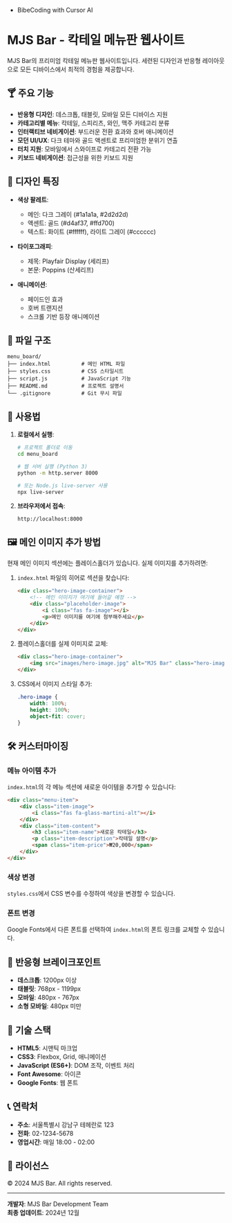 - BibeCoding with Cursor AI

# MJS Bar - 칵테일 메뉴판 웹사이트

MJS Bar의 프리미엄 칵테일 메뉴판 웹사이트입니다. 세련된 디자인과 반응형 레이아웃으로 모든 디바이스에서 최적의 경험을 제공합니다.

## 🍸 주요 기능

- **반응형 디자인**: 데스크톱, 태블릿, 모바일 모든 디바이스 지원
- **카테고리별 메뉴**: 칵테일, 스피리츠, 와인, 맥주 카테고리 분류
- **인터랙티브 네비게이션**: 부드러운 전환 효과와 호버 애니메이션
- **모던 UI/UX**: 다크 테마와 골드 액센트로 프리미엄한 분위기 연출
- **터치 지원**: 모바일에서 스와이프로 카테고리 전환 가능
- **키보드 네비게이션**: 접근성을 위한 키보드 지원

## 🎨 디자인 특징

- **색상 팔레트**: 
  - 메인: 다크 그레이 (#1a1a1a, #2d2d2d)
  - 액센트: 골드 (#d4af37, #ffd700)
  - 텍스트: 화이트 (#ffffff), 라이트 그레이 (#cccccc)

- **타이포그래피**:
  - 제목: Playfair Display (세리프)
  - 본문: Poppins (산세리프)

- **애니메이션**: 
  - 페이드인 효과
  - 호버 트랜지션
  - 스크롤 기반 등장 애니메이션

## 📁 파일 구조

```
menu_board/
├── index.html          # 메인 HTML 파일
├── styles.css          # CSS 스타일시트
├── script.js           # JavaScript 기능
├── README.md           # 프로젝트 설명서
└── .gitignore          # Git 무시 파일
```

## 🚀 사용법

1. **로컬에서 실행**:
   ```bash
   # 프로젝트 폴더로 이동
   cd menu_board
   
   # 웹 서버 실행 (Python 3)
   python -m http.server 8000
   
   # 또는 Node.js live-server 사용
   npx live-server
   ```

2. **브라우저에서 접속**:
   ```
   http://localhost:8000
   ```

## 🖼️ 메인 이미지 추가 방법

현재 메인 이미지 섹션에는 플레이스홀더가 있습니다. 실제 이미지를 추가하려면:

1. `index.html` 파일의 히어로 섹션을 찾습니다:
   ```html
   <div class="hero-image-container">
       <!-- 메인 이미지가 여기에 들어갈 예정 -->
       <div class="placeholder-image">
           <i class="fas fa-image"></i>
           <p>메인 이미지를 여기에 첨부해주세요</p>
       </div>
   </div>
   ```

2. 플레이스홀더를 실제 이미지로 교체:
   ```html
   <div class="hero-image-container">
       <img src="images/hero-image.jpg" alt="MJS Bar" class="hero-image">
   </div>
   ```

3. CSS에서 이미지 스타일 추가:
   ```css
   .hero-image {
       width: 100%;
       height: 100%;
       object-fit: cover;
   }
   ```

## 🛠️ 커스터마이징

### 메뉴 아이템 추가
`index.html`의 각 메뉴 섹션에 새로운 아이템을 추가할 수 있습니다:

```html
<div class="menu-item">
    <div class="item-image">
        <i class="fas fa-glass-martini-alt"></i>
    </div>
    <div class="item-content">
        <h3 class="item-name">새로운 칵테일</h3>
        <p class="item-description">칵테일 설명</p>
        <span class="item-price">₩20,000</span>
    </div>
</div>
```

### 색상 변경
`styles.css`에서 CSS 변수를 수정하여 색상을 변경할 수 있습니다.

### 폰트 변경
Google Fonts에서 다른 폰트를 선택하여 `index.html`의 폰트 링크를 교체할 수 있습니다.

## 📱 반응형 브레이크포인트

- **데스크톱**: 1200px 이상
- **태블릿**: 768px - 1199px
- **모바일**: 480px - 767px
- **소형 모바일**: 480px 미만

## 🌟 기술 스택

- **HTML5**: 시맨틱 마크업
- **CSS3**: Flexbox, Grid, 애니메이션
- **JavaScript (ES6+)**: DOM 조작, 이벤트 처리
- **Font Awesome**: 아이콘
- **Google Fonts**: 웹 폰트

## 📞 연락처

- **주소**: 서울특별시 강남구 테헤란로 123
- **전화**: 02-1234-5678
- **영업시간**: 매일 18:00 - 02:00

## 📄 라이선스

© 2024 MJS Bar. All rights reserved.

---

**개발자**: MJS Bar Development Team  
**최종 업데이트**: 2024년 12월
